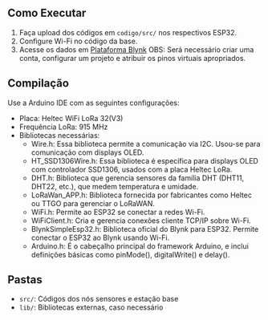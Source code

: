 ## Como Executar
1. Faça upload dos códigos em `codigo/src/` nos respectivos ESP32.
2. Configure Wi-Fi no código da base.
3. Acesse os dados em [Plataforma Blynk](https://blynk.io/)
   OBS: Será necessário criar uma conta, configurar um projeto e atribuir os pinos virtuais apropriados.

## Compilação
Use a Arduino IDE com as seguintes configurações:
- Placa: Heltec WiFi LoRa 32(V3)
- Frequência LoRa: 915 MHz
- Bibliotecas necessárias:
  - Wire.h: Essa biblioteca permite a comunicação via I2C. Usou-se para comunicação com displays OLED.
  - HT_SSD1306Wire.h: Essa biblioteca é específica para displays OLED com controlador SSD1306, usados com a placa Heltec LoRa.
  - DHT.h: Biblioteca que gerencia sensores da família DHT (DHT11, DHT22, etc.), que medem temperatura e umidade.
  - LoRaWan_APP.h: Biblioteca fornecida por fabricantes como Heltec ou TTGO para gerenciar o LoRaWAN.
  - WiFi.h: Permite ao ESP32 se conectar a redes Wi-Fi.
  - WiFiClient.h: Cria e gerencia conexões cliente TCP/IP sobre Wi-Fi.
  - BlynkSimpleEsp32.h: Biblioteca oficial do Blynk para ESP32. Permite conectar o ESP32 ao Blynk usando Wi-Fi.
  - Arduino.h: É o cabeçalho principal do framework Arduino, e inclui definições básicas como pinMode(), digitalWrite() e delay().

## Pastas
- `src/`: Códigos dos nós sensores e estação base
- `lib/`: Bibliotecas externas, caso necessário